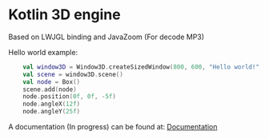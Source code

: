 # Kotlin 3D engine

Based on LWJGL binding and JavaZoom (For decode MP3)

Hello world example:

````Kotlin
    val window3D = Window3D.createSizedWindow(800, 600, "Hello world!", true)
    val scene = window3D.scene()
    val node = Box()
    scene.add(node)
    node.position(0f, 0f, -5f)
    node.angleX(12f)
    node.angleY(25f)
````

A documentation (In progress) can be found at: [Documentation](https://github.com/jhelpgg/K3D/blob/master/K3D/doc/Menu.md)
